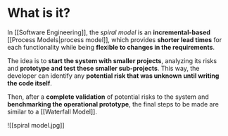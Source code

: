 # What is it?

In [[Software Engineering]], the *spiral model* is an **incremental-based** [[Process Models|process model]], which provides **shorter lead times** for each functionality while being **flexible to changes in the requirements**.

The idea is to **start the system with smaller projects**, analyzing its risks and **prototype and test these smaller sub-projects**. This way, the developer can identify any **potential risk that was unknown until writing the code itself**.

Then, after a **complete validation** of potential risks to the system and **benchmarking the operational prototype**, the final steps to be made are similar to a [[Waterfall Model]].

![[spiral model.jpg]]
